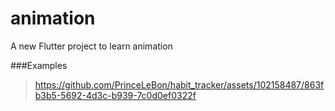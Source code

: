 # animation

A new Flutter project to learn animation

###Examples
 > https://github.com/PrinceLeBon/habit_tracker/assets/102158487/863fb3b5-5692-4d3c-b939-7c0d0ef0322f
